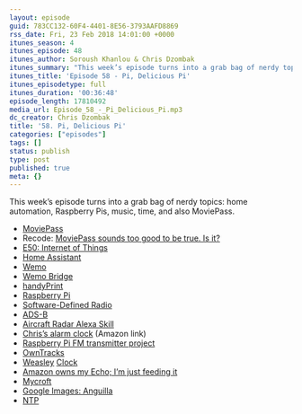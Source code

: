 ```yaml
---
layout: episode
guid: 783CC132-60F4-4401-8E56-3793AAFD8869
rss_date: Fri, 23 Feb 2018 14:01:00 +0000
itunes_season: 4
itunes_episode: 48
itunes_author: Soroush Khanlou & Chris Dzombak
itunes_summary: "This week’s episode turns into a grab bag of nerdy topics: home automation, Raspberry Pis, music, time, and also MoviePass."
itunes_title: 'Episode 58 - Pi, Delicious Pi'
itunes_episodetype: full
itunes_duration: '00:36:48'
episode_length: 17810492
media_url: Episode_58_-_Pi_Delicious_Pi.mp3
dc_creator: Chris Dzombak
title: '58. Pi, Delicious Pi'
categories: ["episodes"]
tags: []
status: publish
type: post
published: true
meta: {}
---
```

This week’s episode turns into a grab bag of nerdy topics: home automation, Raspberry Pis, music, time, and also MoviePass.

- [MoviePass](https://www.moviepass.com/)
- Recode: [MoviePass sounds too good to be true. Is it?](https://art19.com/shows/re-code-media-with-peter-kafka/episodes/a4bb1855-01b4-4e48-947c-81dee3c2e1f0)
- [E50: Internet of Things](https://www.patreon.com/posts/50-internet-of-15324691)
- [Home Assistant](https://home-assistant.io/)
- [Wemo](http://www.belkin.com/us/Products/home-automation/c/wemo-home-automation/)
- [Wemo Bridge](http://www.belkin.com/us/p/P-F7C074/) 
- [handyPrint](http://www.netputing.com/handyprint/)
- [Raspberry Pi](https://www.raspberrypi.org/)
- [Software-Defined Radio](https://en.wikipedia.org/wiki/Software-defined_radio)
- [ADS-B](https://en.wikipedia.org/wiki/Automatic_dependent_surveillance_%E2%80%93_broadcast)
- [Aircraft Radar Alexa Skill](https://github.com/cdzombak/alexa-aircraft-radar)
- [Chris’s alarm clock](https://www.amazon.com/gp/product/B0093162QS/) (Amazon link)
- [Raspberry Pi FM transmitter project](https://github.com/cdzombak/pialarm)
- [OwnTracks](http://owntracks.org/)
- [W](http://harrypotter.wikia.com/wiki/Weasley_Clock)[easley](http://harrypotter.wikia.com/wiki/Weasley_Clock) [C](http://harrypotter.wikia.com/wiki/Weasley_Clock)[lock](http://harrypotter.wikia.com/wiki/Weasley_Clock)
- [Amazon owns my Echo; I’m just feeding it](https://www.theverge.com/2018/2/17/17020962/amazon-echo-alexa-trojan-horse-sad-dreams)
- [Mycroft](https://mycroft.ai/)
- [Google Images: Anguilla](https://www.google.com/search?q=anguilla&rlz=1C5CHFA_enUS745US745&source=lnms&tbm=isch&sa=X&ved=0ahUKEwjDjMrErrfZAhXsqFkKHUoWC80Q_AUIDCgD&biw=1659&bih=953)
- [NTP](http://www.ntp.org/ntpfaq/NTP-s-def.htm)
